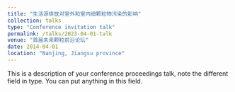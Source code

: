 ```yaml
---
title: "生活源排放对室外和室内细颗粒物污染的影响"
collection: talks
type: "Conference invitation talk"
permalink: /talks/2023-04-01-talk
venue: "首届未来颗粒前沿论坛"
date: 2014-04-01
location: "Nanjing, Jiangsu province"
---
```


This is a description of your conference proceedings talk, note the different field in type. You can put anything in this field.
